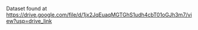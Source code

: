 Dataset found at https://drive.google.com/file/d/1jx2JqEuaqMGTGhS1udh4cbT01oGJh3m7/view?usp=drive_link
